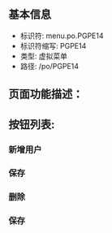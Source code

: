 
## 基本信息

- 标识符: menu.po.PGPE14
- 标识符缩写: PGPE14
- 类型: 虚拟菜单
- 路径: /po/PGPE14

## 页面功能描述：





## 按钮列表:


### 新增用户



### 保存



### 删除



### 保存


